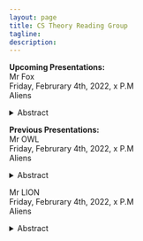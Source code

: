```yaml
---
layout: page
title: CS Theory Reading Group 
tagline: 
description: 
---
```

**Upcoming Presentations:**  
Mr Fox  
Friday, Februrary 4th, 2022, x P.M   
Aliens
<details>  
  <summary>Abstract</summary>
  Hmm are you sure?! 
</details>  
&NewLine;               
               
**Previous Presentations:**   
Mr OWL   
Friday, Februrary 4th, 2022, x P.M   
Aliens
<details>  
  <summary>Abstract</summary>
  Maybe. 
</details> 
&NewLine;                                                                             
                                                      
Mr LION      
Friday, Februrary 4th, 2022, x P.M   
Aliens  
<details>  
  <summary>Abstract</summary>
  Oh no. 
</details>  
